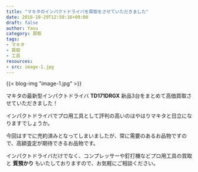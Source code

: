 ```yaml
---
title: "マキタのインパクトドライバを買取をさせていただきました"
date: 2018-10-29T12:50:16+09:00
draft: false
author: Yasu
category: 買取
tags:
- マキタ
- 買取
- 工具
resources:
- src: image-1.jpg
---
```

{{< blog-img "image-1.jpg" >}}

マキタの最新型インパクトドライバ **TD171DRGX** 新品3台をまとめて高価買取させていただきました！

インパクトドライバでプロ用工具として評判の高いのはやはりマキタと日立になりますでしょうか。

今回はすでに売約済みとなってしまいましたが、常に需要のあるお品物ですので、高額査定が期待できるお品物です。

インパクトドライバだけでなく、コンプレッサーや釘打機などプロ用工具の買取と **質預かり** もいたしておりますので、お気軽にご相談ください。
